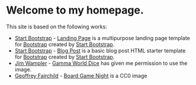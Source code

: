 # Welcome to my homepage.  

This site is based on the following works:
* [Start Bootstrap](http://startbootstrap.com/) - [Landing Page](http://startbootstrap.com/template-overviews/landing-page/) is a multipurpose landing page template for [Bootstrap](http://getbootstrap.com/) created by [Start Bootstrap](http://startbootstrap.com/).
* [Start Bootstrap](http://startbootstrap.com/) - [Blog Post](https://startbootstrap.com/template-overviews/blog-post/) is a basic blog post HTML starter template for [Bootstrap](http://getbootstrap.com/) created by [Start Bootstrap](http://startbootstrap.com/).
* [Jim Wampler](https://www.facebook.com/mudpuppycomics) - [Gamma World Dice](https://www.facebook.com/photo.php?fbid=10208217335349671&set=a.1007311561655.974.1790912702&type=3&theater) has given me permission to use the image. 
* [Geoffrey Fairchild](https://www.flickr.com/photos/gcfairch/) - [Board Game Night](https://www.flickr.com/photos/gcfairch/4421257399/in/photolist-7Kb6Us-7wwKqo-7JG6MR) is a CC0 image  